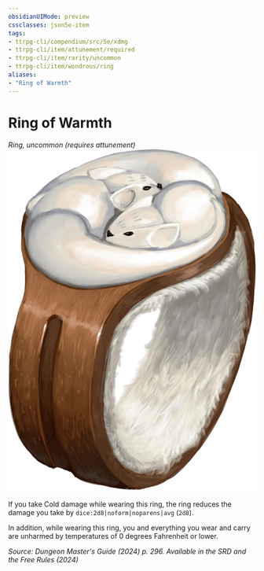 ```yaml
---
obsidianUIMode: preview
cssclasses: json5e-item
tags:
- ttrpg-cli/compendium/src/5e/xdmg
- ttrpg-cli/item/attunement/required
- ttrpg-cli/item/rarity/uncommon
- ttrpg-cli/item/wondrous/ring
aliases: 
- "Ring of Warmth"
---
```

# Ring of Warmth
*Ring, uncommon (requires attunement)*  
![](Інструменти%20ДМ/CLI/items/img/ring-of-warmth.webp#right)


If you take Cold damage while wearing this ring, the ring reduces the damage you take by `dice:2d8|noform|noparens|avg` (`2d8`).

In addition, while wearing this ring, you and everything you wear and carry are unharmed by temperatures of 0 degrees Fahrenheit or lower.

*Source: Dungeon Master's Guide (2024) p. 296. Available in the <span title='Systems Reference Document (5.2)'>SRD</span> and the Free Rules (2024)*